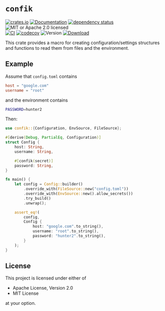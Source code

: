 # `confik`

<!-- prettier-ignore-start -->

[![crates.io](https://img.shields.io/crates/v/confik?label=latest)](https://crates.io/crates/confik)
[![Documentation](https://docs.rs/confik/badge.svg?version=0.10.0)](https://docs.rs/confik/0.10.0)
[![dependency status](https://deps.rs/crate/confik/0.10.0/status.svg)](https://deps.rs/crate/confik/0.10.0)
![MIT or Apache 2.0 licensed](https://img.shields.io/crates/l/confik.svg)
<br />
[![CI](https://github.com/robjtede/confik/actions/workflows/ci.yml/badge.svg)](https://github.com/robjtede/confik/actions/workflows/ci.yml)
[![codecov](https://codecov.io/gh/robjtede/confik/branch/main/graph/badge.svg)](https://codecov.io/gh/robjtede/confik)
![Version](https://img.shields.io/badge/rustc-1.65+-ab6000.svg)
[![Download](https://img.shields.io/crates/d/confik.svg)](https://crates.io/crates/confik)

<!-- prettier-ignore-end -->

This crate provides a macro for creating configuration/settings structures and functions to read them from files and the environment.

## Example

Assume that `config.toml` contains

```toml
host = "google.com"
username = "root"
```

and the environment contains

```sh
PASSWORD=hunter2
```

Then:

```rust
use confik::{Configuration, EnvSource, FileSource};

#[derive(Debug, PartialEq, Configuration)]
struct Config {
    host: String,
    username: String,

    #[confik(secret)]
    password: String,
}

fn main() {
    let config = Config::builder()
        .override_with(FileSource::new("config.toml"))
        .override_with(EnvSource::new().allow_secrets())
        .try_build()
        .unwrap();

    assert_eq!(
        config,
        Config {
            host: "google.com".to_string(),
            username: "root".to_string(),
            password: "hunter2".to_string(),
        }
    );
}
```

## License

This project is licensed under either of

- Apache License, Version 2.0
- MIT License

at your option.
